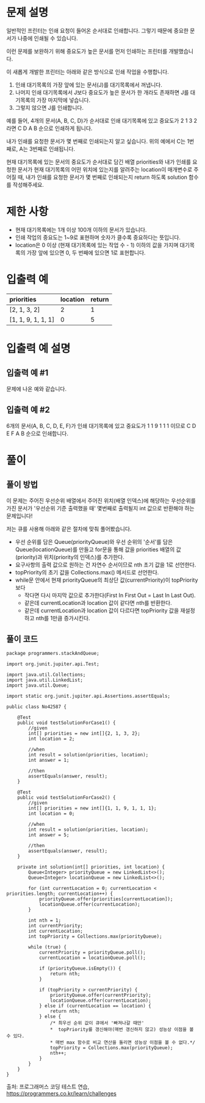 # 문제 설명

일반적인 프린터는 인쇄 요청이 들어온 순서대로 인쇄합니다. 그렇기 때문에 중요한 문서가 나중에 인쇄될 수 있습니다.

이런 문제를 보완하기 위해 중요도가 높은 문서를 먼저 인쇄하는 프린터를 개발했습니다.

이 새롭게 개발한 프린터는 아래와 같은 방식으로 인쇄 작업을 수행합니다.

1. 인쇄 대기목록의 가장 앞에 있는 문서(J)를 대기목록에서 꺼냅니다.
2. 나머지 인쇄 대기목록에서 J보다 중요도가 높은 문서가 한 개라도 존재하면 J를 대기목록의 가장 마지막에 넣습니다.
3. 그렇지 않으면 J를 인쇄합니다.

예를 들어, 4개의 문서(A, B, C, D)가 순서대로 인쇄 대기목록에 있고 중요도가 2 1 3 2 라면 C D A B 순으로 인쇄하게 됩니다.

내가 인쇄를 요청한 문서가 몇 번째로 인쇄되는지 알고 싶습니다. 위의 예에서 C는 1번째로, A는 3번째로 인쇄됩니다.

현재 대기목록에 있는 문서의 중요도가 순서대로 담긴 배열 priorities와 내가 인쇄를 요청한 문서가 현재 대기목록의 어떤 위치에 있는지를 알려주는 location이 매개변수로 주어질 때, 내가 인쇄를 요청한
문서가 몇 번째로 인쇄되는지 return 하도록 solution 함수를 작성해주세요.

# 제한 사항

* 현재 대기목록에는 1개 이상 100개 이하의 문서가 있습니다.
* 인쇄 작업의 중요도는 1~9로 표현하며 숫자가 클수록 중요하다는 뜻입니다.
* location은 0 이상 (현재 대기목록에 있는 작업 수 - 1) 이하의 값을 가지며 대기목록의 가장 앞에 있으면 0, 두 번째에 있으면 1로 표현합니다.

# 입출력 예

| priorities               | location | return |
|:-------------------------|:---------|:-------|
| [2, 1, 3, 2]    | 2           | 1      |
| [1, 1, 9, 1, 1, 1]|    0|    5     |

# 입출력 예 설명

## 입출력 예 #1

문제에 나온 예와 같습니다.

## 입출력 예 #2

6개의 문서(A, B, C, D, E, F)가 인쇄 대기목록에 있고 중요도가 1 1 9 1 1 1 이므로 C D E F A B 순으로 인쇄합니다.

# 풀이

## 풀이 방법
이 문제는 주어진 우선순위 배열에서 주어진 위치(배열 인덱스)에 해당하는 우선순위를 가진 문서가 '우선순위 기준 출력했을 때' 몇번째로 출력될지 int 값으로 반환해야 하는 문제입니다!

저는 큐를 사용해 아래와 같은 절차에 맞춰 풀어봤습니다.

* 우선 순위를 담은 Queue(priorityQueue)와 우선 순위의 '순서'를 담은 Queue(locationQueue)를 만들고 for문을 통해 값을 priorities 배열의 값(priority)과 위치(priority의 인덱스)를 추가한다.
* 요구사항의 출력 값으로 원하는 건 자연수 순서이므로 nth 초기 값을 1로 선언한다.
* topPriority의 초기 값을 Collections.max() 메서드로 선언한다.
* while문 안에서 현재 priorityQueue의 최상단 값(currentPriority)이 topPriority보다
  * 작다면 다시 마지막 값으로 추가한다(First In First Out = Last In Last Out).
  * 같은데 currentLocation과 location 값이 같다면 nth를 반환한다.
  * 같은데 currentLocation과 location 값이 다르다면 topPriority 값을 재설정하고 nth를 1만큼 증가시킨다.

## 풀이 코드

```
package programmers.stackAndQueue;

import org.junit.jupiter.api.Test;

import java.util.Collections;
import java.util.LinkedList;
import java.util.Queue;

import static org.junit.jupiter.api.Assertions.assertEquals;

public class No42587 {

    @Test
    public void testSolutionForCase1() {
        //given
        int[] priorities = new int[]{2, 1, 3, 2};
        int location = 2;

        //when
        int result = solution(priorities, location);
        int answer = 1;

        //then
        assertEquals(answer, result);
    }

    @Test
    public void testSolutionForCase2() {
        //given
        int[] priorities = new int[]{1, 1, 9, 1, 1, 1};
        int location = 0;

        //when
        int result = solution(priorities, location);
        int answer = 5;

        //then
        assertEquals(answer, result);
    }

    private int solution(int[] priorities, int location) {
        Queue<Integer> priorityQueue = new LinkedList<>();
        Queue<Integer> locationQueue = new LinkedList<>();

        for (int currentLocation = 0; currentLocation < priorities.length; currentLocation++) {
            priorityQueue.offer(priorities[currentLocation]);
            locationQueue.offer(currentLocation);
        }

        int nth = 1;
        int currentPriority;
        int currentLocation;
        int topPriority = Collections.max(priorityQueue);

        while (true) {
            currentPriority = priorityQueue.poll();
            currentLocation = locationQueue.poll();

            if (priorityQueue.isEmpty()) {
                return nth;
            }

            if (topPriority > currentPriority) {
                priorityQueue.offer(currentPriority);
                locationQueue.offer(currentLocation);
            } else if (currentLocation == location) {
                return nth;
            } else {
                /* 최우선 순위 값이 큐에서 '빠져나갈 때만'
                *  topPriority를 갱신해야(매번 갱신하지 않고) 성능상 이점을 볼 수 있다.
                * 매번 max 함수로 비교 연산을 돌리면 성능상 이점을 볼 수 없다.*/
                topPriority = Collections.max(priorityQueue);
                nth++;
            }
        }
    }
}
```

출처: 프로그래머스 코딩 테스트 연습, https://programmers.co.kr/learn/challenges